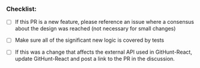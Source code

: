 <!--
  Thanks for filing a pull request on React Apollo!

  A few automated bots may chime in on your PR. They are here to help
  with reviewing and ensuring React Apollo is production ready after each
  pull request merge.

    - meteor-bot will respond asking you to sign the CLA if this is your first PR.
      It may also respond with warnings, messages, or fail the build if something is off.
      Don't worry, it'll help you to fix what is broken!

    - bundlesize is a status check to keep the footprint of React Apollo as small as possible.

    - travis-ci will run tests, checking style of code, and generally make
      sure everything is working as expected

  Please look at the following checklist to ensure that your PR
  can be accepted quickly:
-->

### Checklist:

* [ ] If this PR is a new feature, please reference an issue where a consensus about the design was reached (not necessary for small changes)
* [ ] Make sure all of the significant new logic is covered by tests
* [ ] If this was a change that affects the external API used in GitHunt-React, update GitHunt-React and post a link to the PR in the discussion.

